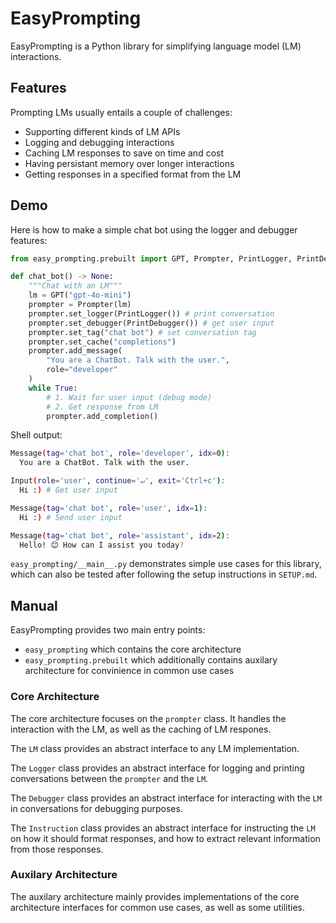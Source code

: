 # EasyPrompting

EasyPrompting is a Python library for simplifying language model (LM) interactions.

## Features

Prompting LMs usually entails a couple of challenges:
- Supporting different kinds of LM APIs
- Logging and debugging interactions
- Caching LM responses to save on time and cost
- Having persistant memory over longer interactions
- Getting responses in a specified format from the LM

## Demo
Here is how to make a simple chat bot using the logger and debugger features:
```python
from easy_prompting.prebuilt import GPT, Prompter, PrintLogger, PrintDebugger

def chat_bot() -> None:
    """Chat with an LM"""
    lm = GPT("gpt-4o-mini")
    prompter = Prompter(lm)
    prompter.set_logger(PrintLogger()) # print conversation
    prompter.set_debugger(PrintDebugger()) # get user input
    prompter.set_tag("chat bot") # set conversation tag
    prompter.set_cache("completions")
    prompter.add_message(
        "You are a ChatBot. Talk with the user.",
        role="developer"
    )
    while True:
        # 1. Wait for user input (debug mode)
        # 2. Get response from LM
        prompter.add_completion()
```
Shell output:
```bash
Message(tag='chat bot', role='developer', idx=0):
  You are a ChatBot. Talk with the user.

Input(role='user', continue='↵', exit='Ctrl+c'):
  Hi :) # Get user input

Message(tag='chat bot', role='user', idx=1):
  Hi :) # Send user input

Message(tag='chat bot', role='assistant', idx=2):
  Hello! 😊 How can I assist you today?

```

`easy_prompting/__main__.py` demonstrates simple use cases for this library, which can also be tested after following the setup instructions in `SETUP.md`.

## Manual

EasyPrompting provides two main entry points:
- `easy_prompting` which contains the core architecture
- `easy_prompting.prebuilt` which additionally contains auxilary architecture for convinience in common use cases

### Core Architecture

The core architecture focuses on the `prompter` class. It handles the interaction with the LM, as well as the caching of LM respones.

The `LM` class provides an abstract interface to any LM implementation.

The `Logger` class provides an abstract interface for logging and printing conversations between the `prompter` and the `LM`.

The `Debugger` class provides an abstract interface for interacting with the `LM` in conversations for debugging purposes.

The `Instruction` class provides an abstract interface for instructing the `LM` on how it should format responses, and how to extract relevant information from those responses.

### Auxilary Architecture

The auxilary architecture mainly provides implementations of the core architecture interfaces for common use cases, as well as some utilities.